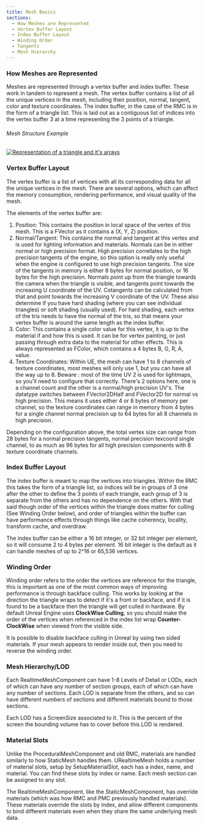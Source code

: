 ```yaml
---
title: Mesh Basics
sections:
  - How Meshes are Represented
  - Vertex Buffer Layout
  - Index Buffer Layout
  - Winding Order
  - Tangents
  - Mesh Hierarchy
---
```


### How Meshes are Represented

Meshes are represented through a vertex buffer and index buffer. These work in tandem to represent a mesh. The vertex buffer contains a list of all the unique vertices in the mesh, including their position, normal, tangent, color and texture coordinates. The index buffer, in the case of the RMC is in the form of a triangle list. This is laid out as a contiguous list of indices into the vertex buffer 3 at a time representing the 3 points of a triangle.

###### Mesh Structure Example


<div class="screenshot-holder">
  <a href="assets/doc_resources/mesh_basics/TriangleList.svg" data-title="MeshBasics - Structure" data-toggle="lightbox"><img class="img-responsive" src="assets/doc_resources/mesh_basics/TriangleList.svg" alt="Representation of a triangle and it's arrays" /></a>
  <a class="mask" href="assets/doc_resources/mesh_basics/TriangleList.svg" data-title="MeshBasics - Structure" data-toggle="lightbox"><i class="icon fa fa-search-plus"></i></a>
</div>






### Vertex Buffer Layout

The vertex buffer is a list of vertices with all its corresponding data for all the unique vertices in the mesh. There are several options, which can affect the memory consumption, rendering performance, and visual quality of the mesh.

The elements of the vertex buffer are:
1. Position: This contains the position in local space of the vertex of this mesh.
        This is a FVector as it contains a (X, Y, Z) position.
2. Normal/Tangent: This contains the normal and tangent at this vertex and is used for lighting information and materials.
        Normals can be in either normal or high precision format. High precision correllates to the high precision tangents of the engine, so this option is really only useful when the engine is configured to use high precision tangents. The size of the tangents in memory is either 8 bytes for normal position, or 16 bytes for the high precision.
        Normals point up from the triangle towards the camera when the triangle is visible, and tangents point towards the increasing U coordinate of the UV. Cotangents can be calculated from that and point towards the increasing V coordinate of the UV.
        These also determine if you have hard shading (where you can see individual triangles) or soft shading (usually used). For hard shading, each vertex of the tris needs to have the normal of the tris, so that means your vertex buffer is around the same length as the index buffer.
3. Color: This contains a single color value for this vertex, it is up to the material if and how this is used. It can be for vertex painting, or just passing through extra data to the material for other effects.
        This is always represented as FColor, which contains a 4 bytes B, G, R, A, value.
4. Texture Coordinates: Within UE, the mesh can have 1 to 8 channels of texture coordinates, most meshes will only use 1, but you can have all the way up to 8. Beware : most of the time UV 2 is used for lightmaps, so you'll need to configure that correctly.
        There's 2 options here, one is a channel count and the other is a normal/high precision UV's. The datatype switches between FVector2DHalf and FVector2D for normal vs high precision. This means it uses either 4 or 8 bytes of memory per channel, so the texture coordinates can range in memory from 4 bytes for a single channel normal precision up to 64 bytes for all 8 channels in high precision.

Depending on the configuration above, the total vertex size can range from 28 bytes for a normal precision tangents, normal precision texcoord single channel, to as much as 96 bytes for all high precision components with 8 texture coordinate channels.


### Index Buffer Layout

The index buffer is meant to map the vertices into triangles. Within the RMC this takes the form of a triangle list, so indices will be in groups of 3 one after the other to define the 3 points of each triangle, each group of 3 is separate from the others and has no dependence on the others. With that said though order of the vertices within the triangle does matter for culling (See Winding Order below), and order of triangles within the buffer can have performance effects through things like cache coherency, locality, transform cache, and overdraw.

The index buffer can be either a 16 bit integer, or 32 bit integer per element, so it will consume 2 to 4 bytes per element. 16 bit integer is the default as it can handle meshes of up to 2^16 or 65,536 vertices.


### Winding Order

Winding order refers to the order the vertices are reference for the triangle, this is important as one of the most common ways of improving performance is through backface culling. This works by looking at the direction the triangle wraps to detect if it's a front or backface, and if it is found to be a backface then the triangle will get culled in hardware. By default Unreal Engine uses **ClockWise Culling**, so you should make the order of the vertices when referenced in the index list wrap **Counter-ClockWise** when viewed from the visible side. 

It is possible to disable backface culling in Unreal by using two sided materials. If your mesh appears to render inside out, then you need to reverse the winding order.


### Mesh Hierarchy/LOD

Each RealtimeMeshComponent can have 1-8 Levels of Detail or LODs, each of which can have any number of section groups, each of which can have any number of sections. Each LOD is separate from the others, and so can have different numbers of sections and different materials bound to those sections.

Each LOD has a ScreenSize associated to it. This is the percent of the screen the bounding volume has to cover before this LOD is rendered.

### Material Slots

Unlike the ProceduralMeshComponent and old RMC, materials are handled similarly to how StaticMesh handles them. URealtimeMesh holds a number of material slots, setup by SetupMaterialSlot, each has a index, name, and material. You can find these slots by index or name. Each mesh section can be assigned to any slot. 

The RealtimeMeshComponent, like the StaticMeshComponent, has override materials (which was how RMC and PMC previously handled materials). These materials override the slots by index, and allow different components to bind different materials even when they share the same underlying mesh data.